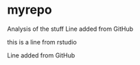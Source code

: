 # myrepo
Analysis of the stuff
Line added from GitHub

this is a line from rstudio

Line added from GitHub
